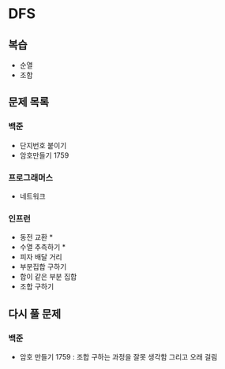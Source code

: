 # DFS

## 복습
- 순열
- 조합

## 문제 목록
### 백준
- 단지번호 붙이기 
- 암호만들기 1759

### 프로그래머스
- 네트워크

### 인프런
- 동전 교환 *
- 수열 추측하기 *
- 피자 배달 거리 
- 부분집합 구하기 
- 합이 같은 부분 집합 
- 조합 구하기

## 다시 풀 문제
### 백준
- 암호 만들기 1759 : 조합 구하는 과정을 잘못 생각함 그리고 오래 걸림